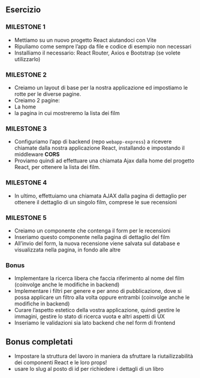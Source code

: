 ## Esercizio

 ### MILESTONE 1
 - Mettiamo su un nuovo progetto React aiutandoci con Vite
 - Ripuliamo come sempre l’app da file e codice di esempio non necessari
 - Installiamo il necessario: React Router, Axios e Bootstrap (se volete utilizzarlo)

 ### MILESTONE 2
 - Creiamo un layout di base per la nostra applicazione ed impostiamo le rotte per le diverse pagine.
 - Creiamo 2 pagine:
 - La home
 - la pagina in cui mostreremo la lista dei film

 ### MILESTONE 3
 - Configuriamo l’app di backend (repo `webapp-express`) a ricevere chiamate dalla nostra applicazione React, installando e impostando il middleware **CORS**
 - Proviamo quindi ad effettuare una chiamata Ajax dalla home del progetto React, per ottenere la lista dei film.

 ### MILESTONE 4
 - In ultimo, effettuiamo una chiamata AJAX dalla pagina di dettaglio per ottenere il dettaglio di un singolo film, comprese le sue recensioni

 ### MILESTONE 5
 - Creiamo un componente che contenga il form per le recensioni
 - Inseriamo questo componente nella pagina di dettaglio del film
 - All’invio del form, la nuova recensione viene salvata sul database e visualizzata nella pagina, in fondo alle altre

 ### Bonus
 
 - Implementare la ricerca libera che faccia riferimento al nome del film (coinvolge anche le modifiche in backend)
 - Implementare i filtri per genere e per anno di pubblicazione, dove si possa applicare un filtro alla volta oppure entrambi (coinvolge anche le modifiche in backend)
 - Curare l’aspetto estetico della vostra applicazione, quindi gestire le immagini, gestire lo stato di ricerca vuota e altri aspetti di UX
 - Inseriamo le validazioni sia lato backend che nel form di frontend


 ## Bonus completati
 - Impostare la struttura del lavoro in maniera da sfruttare la riutailizzabilità dei componenti React e le loro props!
 - usare lo slug al posto di id per richiedere i dettagli di un libro
